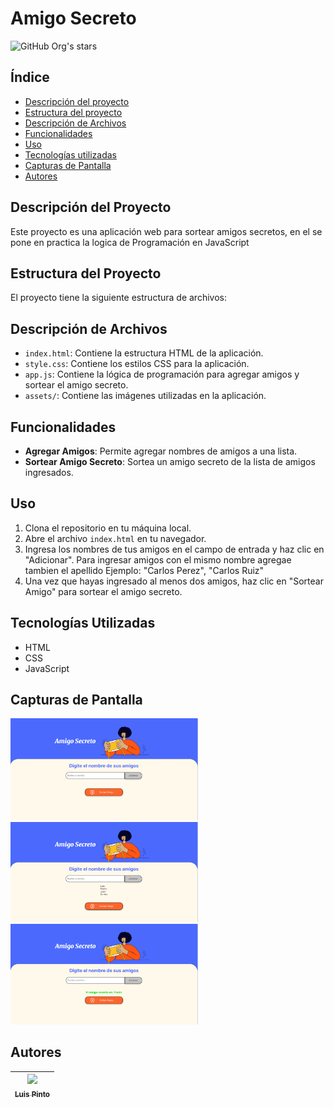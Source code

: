 # Amigo Secreto

   ![GitHub Org's stars](https://img.shields.io/github/stars/luispp016?style=social)

## Índice

* [Descripción del proyecto](#descripción-del-proyecto)
* [Estructura del proyecto](#estructura-del-proyecto)
* [Descripción de Archivos](#descripción-de-archivos) 
* [Funcionalidades](#funcionalidades)
* [Uso](#uso)
* [Tecnologías utilizadas](#tecnologías-utilizadas)
* [Capturas de Pantalla](#capturas-de-pantalla)
* [Autores](#autores)


## Descripción del Proyecto

Este proyecto es una aplicación web para sortear amigos secretos, en el se pone en practica la logica de Programación en JavaScript

## Estructura del Proyecto

El proyecto tiene la siguiente estructura de archivos:


## Descripción de Archivos

- `index.html`: Contiene la estructura HTML de la aplicación.
- `style.css`: Contiene los estilos CSS para la aplicación.
- `app.js`: Contiene la lógica de programación para agregar amigos y sortear el amigo secreto.
- `assets/`: Contiene las imágenes utilizadas en la aplicación.

## Funcionalidades

- **Agregar Amigos**: Permite agregar nombres de amigos a una lista.
- **Sortear Amigo Secreto**: Sortea un amigo secreto de la lista de amigos ingresados.

## Uso

1. Clona el repositorio en tu máquina local.
2. Abre el archivo `index.html` en tu navegador.
3. Ingresa los nombres de tus amigos en el campo de entrada y haz clic en "Adicionar". Para ingresar amigos con el mismo nombre agregae tambien el apellido Ejemplo: "Carlos Perez", "Carlos Ruiz"
4. Una vez que hayas ingresado al menos dos amigos, haz clic en "Sortear Amigo" para sortear el amigo secreto.

## Tecnologías Utilizadas

- HTML
- CSS
- JavaScript

## Capturas de Pantalla

<a href="assets/image1.png" target="_blank">
    <img src="assets/image1.png" alt="Captura de Pantalla" width="300">
</a>

<a href="assets/image2.png" target="_blank">
    <img src="assets/image2.png" alt="Captura de Pantalla" width="300">
</a>

<a href="assets/image3.png" target="_blank">
    <img src="assets/image3.png" alt="Captura de Pantalla" width="300">
</a>


## Autores

| [<img src="https://avatars.githubusercontent.com/u/31515869??v=4" width=115><br><sub>Luis Pinto</sub>](https://github.com/luispp016) |
| :---: |
